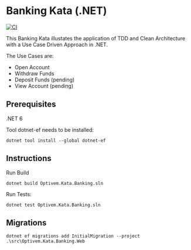 # Banking Kata (.NET)

[![CI](https://github.com/valentinacupac/banking-kata-dotnet/actions/workflows/ci.yaml/badge.svg?branch=main)](https://github.com/valentinacupac/banking-kata-dotnet/actions/workflows/ci.yaml)

This Banking Kata illustates the application of TDD and Clean Architecture with a Use Case Driven Approach in .NET.

The Use Cases are:

- Open Account
- Withdraw Funds
- Deposit Funds (pending)
- View Account (pending)

## Prerequisites

.NET 6

Tool dotnet-ef needs to be installed:

```
dotnet tool install --global dotnet-ef
```


## Instructions

Run Build

```
dotnet build Optivem.Kata.Banking.sln
```

Run Tests:

```
dotnet test Optivem.Kata.Banking.sln
```

## Migrations

```
dotnet ef migrations add InitialMigration --project .\src\Optivem.Kata.Banking.Web
```
